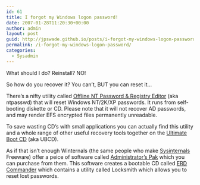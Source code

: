 ```yaml
---
id: 61
title: I forgot my Windows logon password!
date: 2007-01-28T11:20:30+00:00
author: admin
layout: post
guid: http://jpswade.github.io/posts/i-forgot-my-windows-logon-password
permalink: /i-forgot-my-windows-logon-password/
categories:
  - Sysadmin
---
```

<p class="lead">
  What should I do? Reinstall? NO!
</p>

So how do you recover it? You can&#8217;t, BUT you can reset it&#8230;

There&#8217;s a nifty utility called [Offline NT Password & Registry Editor](http://home.eunet.no/~pnordahl/ntpasswd/) (aka ntpasswd) that will reset Windows NT/2K/XP passwords. It runs from self-booting diskette or CD. Please note that it will not recover AD passwords, and may render EFS encrypted files permanently unreadable.

To save wasting CD&#8217;s with small applications you can actually find this utility and a whole range of other useful recovery tools together on the [Ultimate Boot CD](http://ubcd.sourceforge.net/) (aka UBCD).

As if that isn&#8217;t enough Winternals (the same people who make [Sysinternals](http://www.sysinternals.com/) Freeware) offer a peice of software called [Administrator&#8217;s Pak](http://www.winternals.com/Products/AdministratorsPak/Default.aspx) which you can purchase from them. This software creates a bootable CD called [ERD Commander](http://www.winternals.com/Products/AdministratorsPak/Default.aspx#erdcommander2005) which contains a utility called Locksmith which allows you to reset lost passwords.